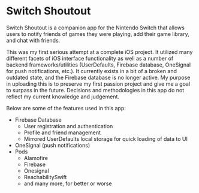 # Switch Shoutout
Switch Shoutout is a companion app for the Nintendo Switch that allows users to notify friends of games they were playing, add their game library, and chat with friends.

This was my first serious attempt at a complete iOS project. It utilized many different facets of iOS interface functionality as well as a number of backend frameworks/utilities (UserDefaults, Firebase database, OneSignal for push notifications, etc.). It currently exists in a bit of a broken and outdated state, and the Firebase database is no longer active. My purpose in uploading this is to preserve my first passion project and give me a goal to surpass in the future. Decisions and methodologies in this app do not reflect my current knowledge and judgement.

Below are some of the features used in this app:
- Firebase Database
  - User registration and authentication
  - Profile and friend management
  - Mirrored UserDefaults local storage for quick loading of data to UI
- OneSignal (push notifications)
- Pods
  - Alamofire
  - Firebase
  - Onesignal
  - ReachabilitySwift
  - and many more, for better or worse

